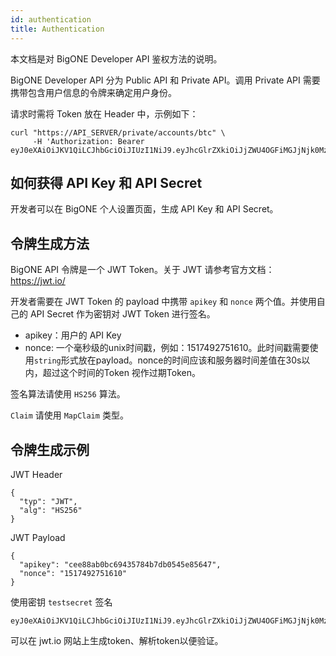 ```yaml
---
id: authentication
title: Authentication
---
```


本文档是对 BigONE Developer API 鉴权方法的说明。

BigONE Developer API 分为 Public API 和 Private API。调用 Private API 需要携带包含用户信息的令牌来确定用户身份。

请求时需将 Token 放在 Header 中，示例如下：

```
curl "https://API_SERVER/private/accounts/btc" \
     -H 'Authorization: Bearer eyJ0eXAiOiJKV1QiLCJhbGciOiJIUzI1NiJ9.eyJhcGlrZXkiOiJjZWU4OGFiMGJjNjk0MzU3ODRiN2RiMDU0NWU4NTY0NyIsIm5vbmNlIjoiMTUxNzQ5Mjc1MTYxMCJ9.NsJ6Jc6aD56O0CrYLWRE9LwwKhVgnX4rInoPWQdn4Gw'
```

## 如何获得 API Key 和 API Secret

开发者可以在 BigONE 个人设置页面，生成 API Key 和 API Secret。
## 令牌生成方法

BigONE API 令牌是一个 JWT Token。关于 JWT 请参考官方文档：https://jwt.io/

开发者需要在 JWT Token 的 payload 中携带 `apikey` 和 `nonce` 两个值。并使用自己的 API Secret 作为密钥对 JWT Token 进行签名。

* apikey：用户的 API Key
* nonce: 一个毫秒级的unix时间戳，例如：1517492751610。此时间戳需要使用`string`形式放在payload。nonce的时间应该和服务器时间差值在30s以内，超过这个时间的Token 视作过期Token。

签名算法请使用 `HS256` 算法。

`Claim` 请使用 `MapClaim` 类型。

## 令牌生成示例

JWT Header
```
{
  "typ": "JWT",
  "alg": "HS256"
}
```

JWT Payload
```
{
  "apikey": "cee88ab0bc69435784b7db0545e85647",
  "nonce": "1517492751610"
}
```

使用密钥 `testsecret` 签名

```
eyJ0eXAiOiJKV1QiLCJhbGciOiJIUzI1NiJ9.eyJhcGlrZXkiOiJjZWU4OGFiMGJjNjk0MzU3ODRiN2RiMDU0NWU4NTY0NyIsIm5vbmNlIjoiMTUxNzQ5Mjc1MTYxMCJ9.PYwGqqINj4WIIDmMUzjq9uUOFMnxjnLBN7ov8OEWibg
```

可以在 jwt.io 网站上生成token、解析token以便验证。
